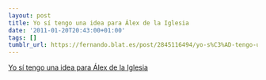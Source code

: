 ```yaml
---
layout: post
title: Yo sí tengo una idea para Álex de la Iglesia
date: '2011-01-20T20:43:00+01:00'
tags: []
tumblr_url: https://fernando.blat.es/post/2845116494/yo-s%C3%AD-tengo-una-idea-para-%C3%A1lex-de-la-iglesia
---
```

[Yo sí tengo una idea para Álex de la Iglesia](http://www.jorgedioni.com/blog/?p=1178)  
